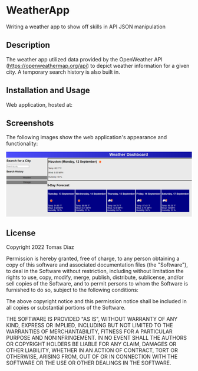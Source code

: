 # WeatherApp
Writing a weather app to show off skills in API JSON manipulation

## Description

The weather app utilized data provided by the OpenWeather API (https://openweathermap.org/api) to depict weather information for a given city. A temporary search history is also built in.

## Installation and Usage

Web application, hosted at: 

## Screenshots

The following images show the web application's appearance and functionality:

![An exampleof the web application in use.](./assets/images/Screenshot.png)

## License

Copyright 2022 Tomas Diaz

Permission is hereby granted, free of charge, to any person obtaining a copy of this software and associated documentation files (the "Software"), to deal in the Software without restriction, including without limitation the rights to use, copy, modify, merge, publish, distribute, sublicense, and/or sell copies of the Software, and to permit persons to whom the Software is furnished to do so, subject to the following conditions:

The above copyright notice and this permission notice shall be included in all copies or substantial portions of the Software.

THE SOFTWARE IS PROVIDED "AS IS", WITHOUT WARRANTY OF ANY KIND, EXPRESS OR IMPLIED, INCLUDING BUT NOT LIMITED TO THE WARRANTIES OF MERCHANTABILITY, FITNESS FOR A PARTICULAR PURPOSE AND NONINFRINGEMENT. IN NO EVENT SHALL THE AUTHORS OR COPYRIGHT HOLDERS BE LIABLE FOR ANY CLAIM, DAMAGES OR OTHER LIABILITY, WHETHER IN AN ACTION OF CONTRACT, TORT OR OTHERWISE, ARISING FROM, OUT OF OR IN CONNECTION WITH THE SOFTWARE OR THE USE OR OTHER DEALINGS IN THE SOFTWARE.